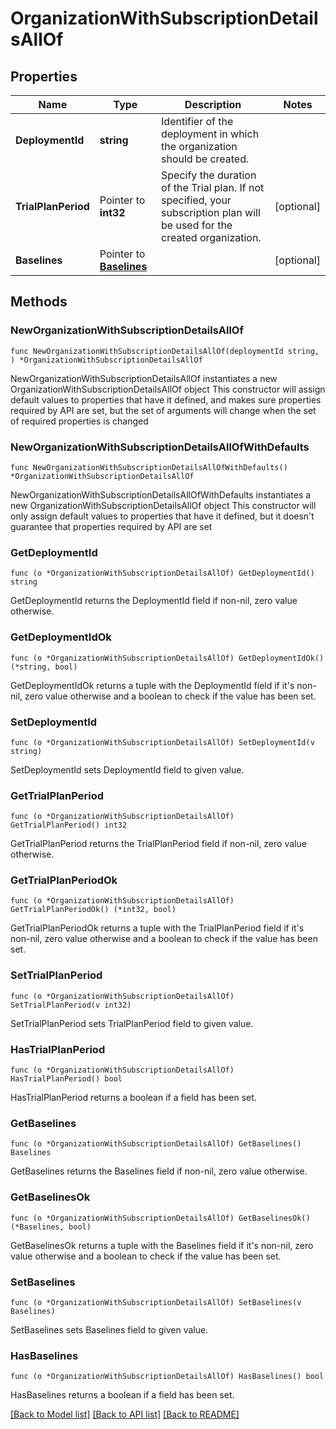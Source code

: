 # OrganizationWithSubscriptionDetailsAllOf

## Properties

Name | Type | Description | Notes
------------ | ------------- | ------------- | -------------
**DeploymentId** | **string** | Identifier of the deployment in which the organization should be created. | 
**TrialPlanPeriod** | Pointer to **int32** | Specify the duration of the Trial plan. If not specified, your subscription plan will be used for the created organization. | [optional] 
**Baselines** | Pointer to [**Baselines**](Baselines.md) |  | [optional] 

## Methods

### NewOrganizationWithSubscriptionDetailsAllOf

`func NewOrganizationWithSubscriptionDetailsAllOf(deploymentId string, ) *OrganizationWithSubscriptionDetailsAllOf`

NewOrganizationWithSubscriptionDetailsAllOf instantiates a new OrganizationWithSubscriptionDetailsAllOf object
This constructor will assign default values to properties that have it defined,
and makes sure properties required by API are set, but the set of arguments
will change when the set of required properties is changed

### NewOrganizationWithSubscriptionDetailsAllOfWithDefaults

`func NewOrganizationWithSubscriptionDetailsAllOfWithDefaults() *OrganizationWithSubscriptionDetailsAllOf`

NewOrganizationWithSubscriptionDetailsAllOfWithDefaults instantiates a new OrganizationWithSubscriptionDetailsAllOf object
This constructor will only assign default values to properties that have it defined,
but it doesn't guarantee that properties required by API are set

### GetDeploymentId

`func (o *OrganizationWithSubscriptionDetailsAllOf) GetDeploymentId() string`

GetDeploymentId returns the DeploymentId field if non-nil, zero value otherwise.

### GetDeploymentIdOk

`func (o *OrganizationWithSubscriptionDetailsAllOf) GetDeploymentIdOk() (*string, bool)`

GetDeploymentIdOk returns a tuple with the DeploymentId field if it's non-nil, zero value otherwise
and a boolean to check if the value has been set.

### SetDeploymentId

`func (o *OrganizationWithSubscriptionDetailsAllOf) SetDeploymentId(v string)`

SetDeploymentId sets DeploymentId field to given value.


### GetTrialPlanPeriod

`func (o *OrganizationWithSubscriptionDetailsAllOf) GetTrialPlanPeriod() int32`

GetTrialPlanPeriod returns the TrialPlanPeriod field if non-nil, zero value otherwise.

### GetTrialPlanPeriodOk

`func (o *OrganizationWithSubscriptionDetailsAllOf) GetTrialPlanPeriodOk() (*int32, bool)`

GetTrialPlanPeriodOk returns a tuple with the TrialPlanPeriod field if it's non-nil, zero value otherwise
and a boolean to check if the value has been set.

### SetTrialPlanPeriod

`func (o *OrganizationWithSubscriptionDetailsAllOf) SetTrialPlanPeriod(v int32)`

SetTrialPlanPeriod sets TrialPlanPeriod field to given value.

### HasTrialPlanPeriod

`func (o *OrganizationWithSubscriptionDetailsAllOf) HasTrialPlanPeriod() bool`

HasTrialPlanPeriod returns a boolean if a field has been set.

### GetBaselines

`func (o *OrganizationWithSubscriptionDetailsAllOf) GetBaselines() Baselines`

GetBaselines returns the Baselines field if non-nil, zero value otherwise.

### GetBaselinesOk

`func (o *OrganizationWithSubscriptionDetailsAllOf) GetBaselinesOk() (*Baselines, bool)`

GetBaselinesOk returns a tuple with the Baselines field if it's non-nil, zero value otherwise
and a boolean to check if the value has been set.

### SetBaselines

`func (o *OrganizationWithSubscriptionDetailsAllOf) SetBaselines(v Baselines)`

SetBaselines sets Baselines field to given value.

### HasBaselines

`func (o *OrganizationWithSubscriptionDetailsAllOf) HasBaselines() bool`

HasBaselines returns a boolean if a field has been set.


[[Back to Model list]](../README.md#documentation-for-models) [[Back to API list]](../README.md#documentation-for-api-endpoints) [[Back to README]](../README.md)


